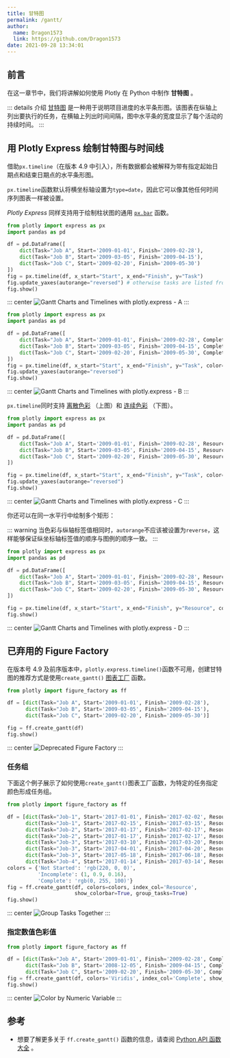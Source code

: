```yaml
---
title: 甘特图
permalink: /gantt/
author: 
  name: Dragon1573
  link: https://github.com/Dragon1573
date: 2021-09-28 13:34:01
---
```


## 前言

在这一章节中，我们将讲解如何使用 Plotly 在 Python 中制作 **甘特图** 。

::: details 介绍
[甘特图](https://wiki.mbalib.com/wiki/%E7%94%98%E7%89%B9%E5%9B%BE) 是一种用于说明项目进度的水平条形图。该图表在纵轴上列出要执行的任务，在横轴上列出时间间隔，图中水平条的宽度显示了每个活动的持续时间。
:::

## 用 Plotly Express 绘制甘特图与时间线

借助`px.timeline`（在版本 4.9 中引入），所有数据都会被解释为带有指定起始日期点和结束日期点的水平条形图。

`px.timeline`函数默认将横坐标轴设置为`type=date`，因此它可以像其他任何时间序列图表一样被设置。

*Plotly Express* 同样支持用于绘制柱状图的通用 [`px.bar`](/bar-charts/) 函数。

```python
from plotly import express as px
import pandas as pd

df = pd.DataFrame([
    dict(Task="Job A", Start='2009-01-01', Finish='2009-02-28'),
    dict(Task="Job B", Start='2009-03-05', Finish='2009-04-15'),
    dict(Task="Job C", Start='2009-02-20', Finish='2009-05-30')
])
fig = px.timeline(df, x_start="Start", x_end="Finish", y="Task")
fig.update_yaxes(autorange="reversed") # otherwise tasks are listed from the bottom up
fig.show()
```

::: center
![Gantt Charts and Timelines with plotly.express - A](./assets/gantt/01.png)
:::

```python
from plotly import express as px
import pandas as pd

df = pd.DataFrame([
    dict(Task="Job A", Start='2009-01-01', Finish='2009-02-28', Completion_pct=50),
    dict(Task="Job B", Start='2009-03-05', Finish='2009-04-15', Completion_pct=25),
    dict(Task="Job C", Start='2009-02-20', Finish='2009-05-30', Completion_pct=75)
])
fig = px.timeline(df, x_start="Start", x_end="Finish", y="Task", color="Completion_pct")
fig.update_yaxes(autorange="reversed")
fig.show()
```

::: center
![Gantt Charts and Timelines with plotly.express - B](./assets/gantt/02.png)
:::

`px.timeline`同时支持 [离散色彩](https://plotly.com/python/discrete-color/) （上图）和 [连续色彩](https://plotly.com/python/colorscales/) （下图）。

```python
from plotly import express as px
import pandas as pd

df = pd.DataFrame([
    dict(Task="Job A", Start='2009-01-01', Finish='2009-02-28', Resource="Alex"),
    dict(Task="Job B", Start='2009-03-05', Finish='2009-04-15', Resource="Alex"),
    dict(Task="Job C", Start='2009-02-20', Finish='2009-05-30', Resource="Max")
])

fig = px.timeline(df, x_start="Start", x_end="Finish", y="Task", color="Resource")
fig.update_yaxes(autorange="reversed")
fig.show()
```

::: center
![Gantt Charts and Timelines with plotly.express - C](./assets/gantt/03.png)
:::

你还可以在同一水平行中绘制多个矩形：

::: warning
当色彩与纵轴标签值相同时，`autorange`不应该被设置为`reverse`，这样能够保证纵坐标轴标签值的顺序与图例的顺序一致。
:::

```python
from plotly import express as px
import pandas as pd

df = pd.DataFrame([
    dict(Task="Job A", Start='2009-01-01', Finish='2009-02-28', Resource="Alex"),
    dict(Task="Job B", Start='2009-03-05', Finish='2009-04-15', Resource="Alex"),
    dict(Task="Job C", Start='2009-02-20', Finish='2009-05-30', Resource="Max")
])

fig = px.timeline(df, x_start="Start", x_end="Finish", y="Resource", color="Resource")
fig.show()
```

::: center
![Gantt Charts and Timelines with plotly.express - D](./assets/gantt/04.png)
:::

## 已弃用的 Figure Factory

在版本号 4.9 及前序版本中，`plotly.express.timeline()`函数不可用，创建甘特图的推荐方式是使用`create_gantt()` [图表工厂](https://plotly.com/python/figure-factories/) 函数。

```python
from plotly import figure_factory as ff

df = [dict(Task="Job A", Start='2009-01-01', Finish='2009-02-28'),
      dict(Task="Job B", Start='2009-03-05', Finish='2009-04-15'),
      dict(Task="Job C", Start='2009-02-20', Finish='2009-05-30')]

fig = ff.create_gantt(df)
fig.show()
```

::: center
![Deprecated Figure Factory](./assets/gantt/05.png)
:::

### 任务组

下面这个例子展示了如何使用`create_gantt()`图表工厂函数，为特定的任务指定颜色形成任务组。

```python
from plotly import figure_factory as ff

df = [dict(Task="Job-1", Start='2017-01-01', Finish='2017-02-02', Resource='Complete'),
      dict(Task="Job-1", Start='2017-02-15', Finish='2017-03-15', Resource='Incomplete'),
      dict(Task="Job-2", Start='2017-01-17', Finish='2017-02-17', Resource='Not Started'),
      dict(Task="Job-2", Start='2017-01-17', Finish='2017-02-17', Resource='Complete'),
      dict(Task="Job-3", Start='2017-03-10', Finish='2017-03-20', Resource='Not Started'),
      dict(Task="Job-3", Start='2017-04-01', Finish='2017-04-20', Resource='Not Started'),
      dict(Task="Job-3", Start='2017-05-18', Finish='2017-06-18', Resource='Not Started'),
      dict(Task="Job-4", Start='2017-01-14', Finish='2017-03-14', Resource='Complete')]
colors = {'Not Started': 'rgb(220, 0, 0)',
          'Incomplete': (1, 0.9, 0.16),
          'Complete': 'rgb(0, 255, 100)'}
fig = ff.create_gantt(df, colors=colors, index_col='Resource', 
                      show_colorbar=True, group_tasks=True)
fig.show()
```

::: center
![Group Tasks Together](./assets/gantt/06.png)
:::

### 指定数值色彩值

```python
from plotly import figure_factory as ff

df = [dict(Task="Job A", Start='2009-01-01', Finish='2009-02-28', Complete=10),
      dict(Task="Job B", Start='2008-12-05', Finish='2009-04-15', Complete=60),
      dict(Task="Job C", Start='2009-02-20', Finish='2009-05-30', Complete=95)]
fig = ff.create_gantt(df, colors='Viridis', index_col='Complete', show_colorbar=True)
fig.show()
```

::: center
![Color by Numeric Variable](./assets/gantt/07.png)
:::

## 参考

- 想要了解更多关于 `ff.create_gantt()` 函数的信息，请查阅 [Python API 函数大全](https://plotly.com/python-api-reference/generated/plotly.figure_factory.create_gantt.html) 。
